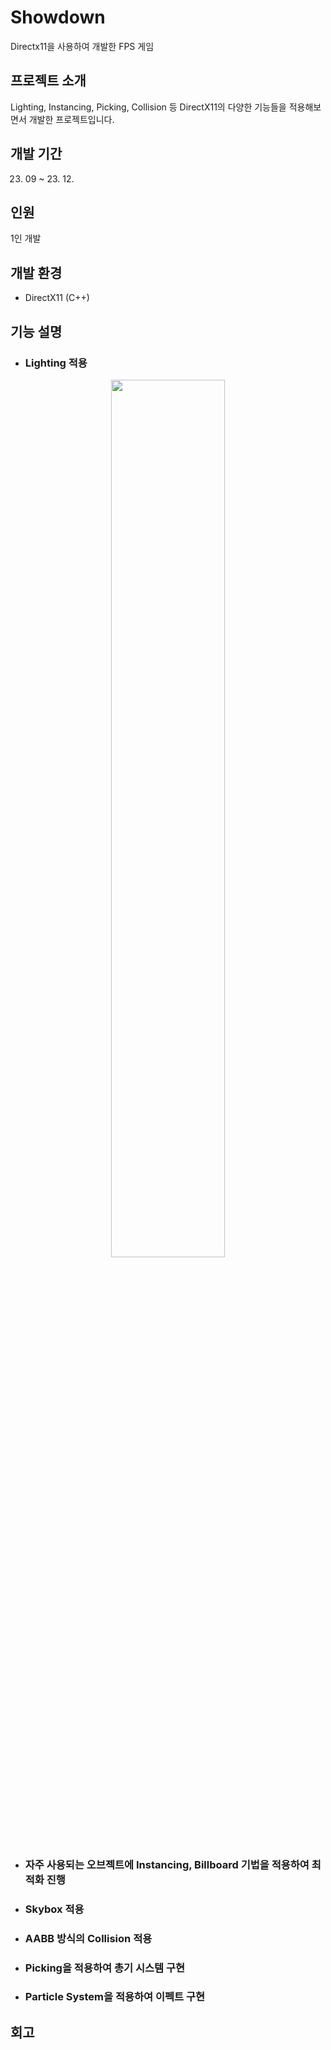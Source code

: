 # Showdown
Directx11을 사용하여 개발한 FPS 게임

## 프로젝트 소개
Lighting, Instancing, Picking, Collision 등 DirectX11의 다양한 기능들을 적용해보면서 개발한 프로젝트입니다.

## 개발 기간
23. 09 ~ 23. 12.

## 인원
1인 개발

## 개발 환경
* DirectX11 (C++)

## 기능 설명

* ### Lighting 적용
<div align="center">
   <img src="https://github.com/minkimgyu/Showdown/assets/48249824/8fbb15f3-960c-4df5-98e8-78102d941dcf" width="60%" height="60%"/>
</div>
  
* ### 자주 사용되는 오브젝트에 Instancing, Billboard 기법을 적용하여 최적화 진행
  
* ### Skybox 적용
  
* ### AABB 방식의 Collision 적용
  
* ### Picking을 적용하여 총기 시스템 구현
  
* ### Particle System을 적용하여 이펙트 구현
  

## 회고
